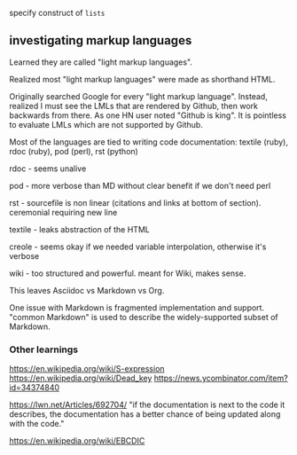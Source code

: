 specify construct of `lists`

## investigating markup languages

Learned they are called "light markup languages".

Realized most "light markup languages" were made as shorthand HTML. 

Originally searched Google for every "light markup language". Instead,
realized I must see the LMLs that are rendered by Github, then work backwards from there.
As one HN user noted "Github is king". It is pointless to evaluate LMLs which are 
not supported by Github.

Most of the languages are tied to writing code documentation:
textile (ruby), rdoc (ruby), pod (perl), rst (python)

rdoc - seems unalive

pod - more verbose than MD without clear benefit if we don't need perl 

rst - sourcefile is non linear (citations and links at bottom of section). ceremonial requiring new line 

textile - leaks abstraction of the HTML

creole - seems okay if we needed variable interpolation, otherwise it's verbose 

wiki - too structured and powerful. meant for Wiki, makes sense.

This leaves Asciidoc vs Markdown vs Org.

One issue with Markdown is fragmented implementation and support.
"common Markdown" is used to describe the widely-supported subset of Markdown.

### Other learnings

https://en.wikipedia.org/wiki/S-expression
https://en.wikipedia.org/wiki/Dead_key
https://news.ycombinator.com/item?id=34374840

https://lwn.net/Articles/692704/
"if the documentation is next to the code it describes, the documentation has a better chance of being updated along with the code."

https://en.wikipedia.org/wiki/EBCDIC

